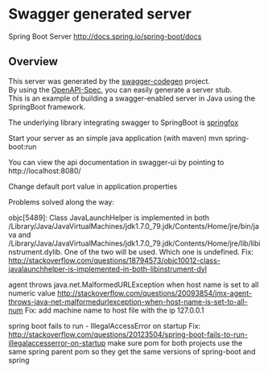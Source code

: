# Swagger generated server

Spring Boot Server 
http://docs.spring.io/spring-boot/docs

## Overview  
This server was generated by the [swagger-codegen](https://github.com/swagger-api/swagger-codegen) project.  
By using the [OpenAPI-Spec](https://github.com/swagger-api/swagger-core), you can easily generate a server stub.  
This is an example of building a swagger-enabled server in Java using the SpringBoot framework.  

The underlying library integrating swagger to SpringBoot is [springfox](https://github.com/springfox/springfox)  

Start your server as an simple java application (with maven) mvn spring-boot:run

You can view the api documentation in swagger-ui by pointing to  
http://localhost:8080/  

Change default port value in application.properties



Problems solved along the way:

objc[5489]: Class JavaLaunchHelper is implemented in both /Library/Java/JavaVirtualMachines/jdk1.7.0_79.jdk/Contents/Home/jre/bin/java and /Library/Java/JavaVirtualMachines/jdk1.7.0_79.jdk/Contents/Home/jre/lib/libinstrument.dylib. One of the two will be used. Which one is undefined.
Fix: http://stackoverflow.com/questions/18794573/objc10012-class-javalaunchhelper-is-implemented-in-both-libinstrument-dyl

agent throws java.net.MalformedURLException when host name is set to all numeric value
http://stackoverflow.com/questions/20093854/jmx-agent-throws-java-net-malformedurlexception-when-host-name-is-set-to-all-num
Fix: add machine name to host file with the ip 127.0.0.1


spring boot fails to run - IllegalAccessError on startup
Fix: http://stackoverflow.com/questions/20123504/spring-boot-fails-to-run-illegalaccesserror-on-startup
make sure pom for both projects use the same spring parent pom so they get the same versions of spring-boot and spring